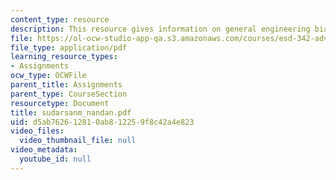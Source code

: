 ```yaml
---
content_type: resource
description: This resource gives information on general engineering biases.
file: https://ol-ocw-studio-app-qa.s3.amazonaws.com/courses/esd-342-advanced-system-architecture-spring-2006/d5ab762612810ab812259f8c42a4e823_sudarsanm_nandan.pdf
file_type: application/pdf
learning_resource_types:
- Assignments
ocw_type: OCWFile
parent_title: Assignments
parent_type: CourseSection
resourcetype: Document
title: sudarsanm_nandan.pdf
uid: d5ab7626-1281-0ab8-1225-9f8c42a4e823
video_files:
  video_thumbnail_file: null
video_metadata:
  youtube_id: null
---
```

